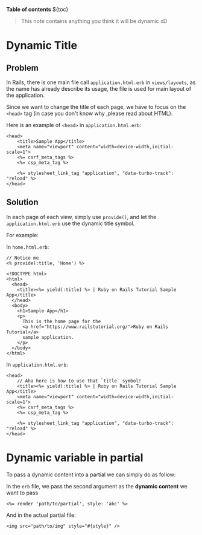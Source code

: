 **Table of contents** 
${toc}

> This note contains anything you think it will be dynamic xD
# Dynamic Title 
## Problem
In Rails, there is one main file call `application.html.erb` in `views/layouts`,
as the name has already describe its usage, the file is used for main layout of the application.

Since we want to change the title of each page, we have to focus on the `<head>` tag (in case you don't know why
,please read about HTML).

Here is an example of `<head>` in `application.html.erb`:

```erb
<head>
    <title>Sample App</title>
    <meta name="viewport" content="width=device-width,initial-scale=1">
    <%= csrf_meta_tags %>
    <%= csp_meta_tag %>

    <%= stylesheet_link_tag "application", "data-turbo-track": "reload" %>
</head>
```
## Solution
In each page of each view, simply use `provide()`, and let the `application.html.erb` use the dynamic title symbol.

For example:

In `home.html.erb`:
```erb
// Notice me
<% provide(:title, 'Home') %>

<!DOCTYPE html>
<html>
  <head>
    <title><%= yield(:title) %> | Ruby on Rails Tutorial Sample App</title>
  </head>
  <body>
    <h1>Sample App</h1>
    <p>
      This is the home page for the
      <a href="https://www.railstutorial.org/">Ruby on Rails Tutorial</a>
      sample application.
    </p>
  </body>
</html>
```

In `application.html.erb`:
```erb
<head>
    // Aha here is how to use that `title` symbol!
    <title><%= yield(:title) %> | Ruby on Rails Tutorial Sample App</title>
    <meta name="viewport" content="width=device-width,initial-scale=1">
    <%= csrf_meta_tags %>
    <%= csp_meta_tag %>

    <%= stylesheet_link_tag "application", "data-turbo-track": "reload" %>
</head>
```
# Dynamic variable in partial
To pass a dynamic content into a partial we can simply do as follow:

In the `erb` file, we pass the second argument as the **dynamic content** we want to pass
```erb
<%= render 'path/to/partial', style: 'abc' %>
```

And in the actual partial file:

```erb
<img src="path/to/img" style="#{style}" />
```
